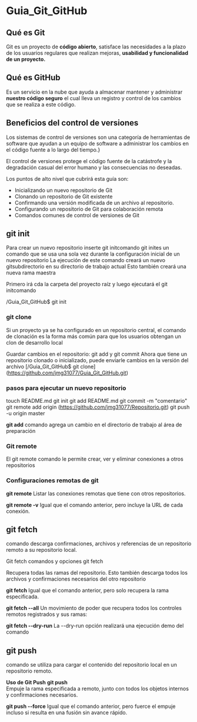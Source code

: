 # Guia_Git_GitHub

## Qué es Git
Git es un proyecto de **código abierto**, satisface las necesidades a la plazo de los usuarios regulares que realizan mejoras, **usabilidad y funcionalidad de un proyecto.**

## Qué es GitHub

Es un servicio en la nube que ayuda a almacenar mantener y administrar
**nuestro código seguro** el cual lleva un registro y control de los cambios que se realiza a este código.

## Beneficios del control de versiones

Los sistemas de control de versiones son una categoría de herramientas de software que ayudan a un equipo de software a administrar los cambios en el código fuente a lo largo del tiempo.}

El control de versiones protege el código fuente de la catástrofe y la degradación casual del error humano y las consecuencias no deseadas.

Los puntos de alto nivel que cubrirá esta guía son:

- Inicializando un nuevo repositorio de Git
- Clonando un repositorio de Git existente
- Confirmando una versión modificada de un archivo al repositorio.
- Configurando un repositorio de Git para colaboración remota
- Comandos comunes de control de versiones de Git

## git init

Para crear un nuevo repositorio inserte git initcomando git inites un comando que se usa una sola vez durante la configuración inicial de un nuevo repositorio La ejecución de este comando creará un nuevo gitsubdirectorio en su directorio de trabajo actual Esto también creará una nueva
rama maestra

Primero irá cda la carpeta del proyecto raíz y luego ejecutará el git initcomando

/Guia_Git_GitHub$ git init

### git clone

Si un proyecto ya se ha configurado en un repositorio central, el comando de clonación es la forma más común para que los usuarios obtengan un clon de desarrollo local

Guardar cambios en el repositorio: git add y git commit
Ahora que tiene un repositorio clonado o inicializado, puede enviarle cambios en la versión del archivo
 [/Guia_Git_GitHub$ git clone] (https://github.com/jmg31077/Guia_Git_GitHub.git)

### pasos para ejecutar un nuevo repositorio

touch README.md
git init
git add README.md
git commit -m "comentario"
git remote add origin (https://github.com/jmg31077/Repositorio.git)
git push -u origin master

**git add**
comando agrega un cambio en el directorio de trabajo al área de preparación

### Git remote

El git remote comando le permite crear, ver y eliminar conexiones a otros repositorios

### Configuraciones remotas de git

**git remote**
Listar las conexiones remotas que tiene con otros repositorios.

**git remote -v**
Igual que el comando anterior, pero incluye la URL de cada conexión.

## git fetch

comando descarga confirmaciones, archivos y referencias de un repositorio remoto a su repositorio local.

Git fetch comandos y opciones
git fetch

Recupera todas las ramas del repositorio. Esto también descarga todos los archivos y confirmaciones necesarios del otro repositorio

**git fetch**
Igual que el comando anterior, pero solo recupera la rama especificada.

**git fetch --all**
Un movimiento de poder que recupera todos los controles remotos registrados y sus ramas:

**git fetch --dry-run**
La --dry-run opción realizará una ejecución demo del comando

## git push

comando se utiliza para cargar el contenido del repositorio local en un repositorio remoto.

**Uso de Git Push**
**git push**  
Empuje la rama especificada a remoto, junto con todos los objetos internos y confirmaciones necesarios.

**git push  --force**
Igual que el comando anterior, pero fuerce el empuje incluso si resulta en una fusión sin avance rápido.
